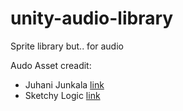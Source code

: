 # unity-audio-library
Sprite library but.. for audio

Audo Asset creadit:
- Juhani Junkala <a href="https://opengameart.org/content/5-chiptunes-action">link</a>
- Sketchy Logic <a href="https://opengameart.org/content/hungry-dino-9-chiptune-tracks-10-sfx">link</a>
